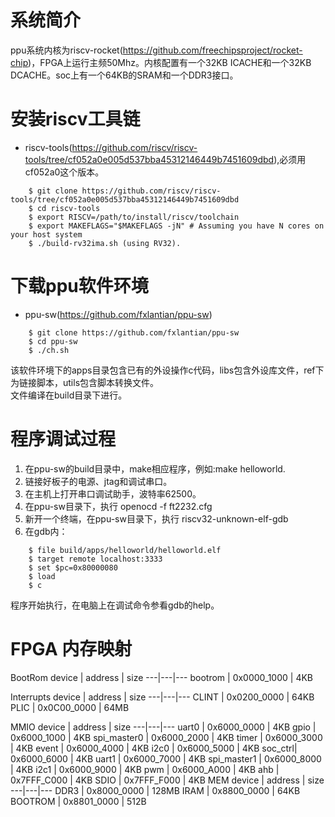 # 系统简介
ppu系统内核为riscv-rocket(https://github.com/freechipsproject/rocket-chip)，FPGA上运行主频50Mhz。内核配置有一个32KB ICACHE和一个32KB DCACHE。soc上有一个64KB的SRAM和一个DDR3接口。
# 安装riscv工具链
- riscv-tools(https://github.com/riscv/riscv-tools/tree/cf052a0e005d537bba45312146449b7451609dbd),必须用cf052a0这个版本。

```
    $ git clone https://github.com/riscv/riscv-tools/tree/cf052a0e005d537bba45312146449b7451609dbd
    $ cd riscv-tools
    $ export RISCV=/path/to/install/riscv/toolchain
    $ export MAKEFLAGS="$MAKEFLAGS -jN" # Assuming you have N cores on your host system
    $ ./build-rv32ima.sh (using RV32).
```
# 下载ppu软件环境
- ppu-sw(https://github.com/fxlantian/ppu-sw)
```
    $ git clone https://github.com/fxlantian/ppu-sw
    $ cd ppu-sw
    $ ./ch.sh
```
该软件环境下的apps目录包含已有的外设操作c代码，libs包含外设库文件，ref下为链接脚本，utils包含脚本转换文件。  
文件编译在build目录下进行。
# 程序调试过程
1. 在ppu-sw的build目录中，make相应程序，例如:make helloworld.
2. 链接好板子的电源、jtag和调试串口。
3. 在主机上打开串口调试助手，波特率62500。
3. 在ppu-sw目录下，执行 openocd -f ft2232.cfg
4. 新开一个终端，在ppu-sw目录下，执行 riscv32-unknown-elf-gdb
5. 在gdb内：
```
    $ file build/apps/helloworld/helloworld.elf
    $ target remote localhost:3333
    $ set $pc=0x80000080
    $ load
    $ c
```
程序开始执行，在电脑上在调试命令参看gdb的help。
# FPGA 内存映射
BootRom
device | address | size
---|---|---
bootrom | 0x0000_1000 | 4KB

Interrupts
device | address | size
---|---|---
CLINT | 0x0200_0000 | 64KB
PLIC  | 0x0C00_0000 | 64MB

MMIO
device | address | size
---|---|---
uart0   | 0x6000_0000 | 4KB 
gpio    | 0x6000_1000 | 4KB
spi_master0 | 0x6000_2000 | 4KB
timer   | 0x6000_3000 | 4KB
event   | 0x6000_4000 | 4KB
i2c0    | 0x6000_5000 | 4KB
soc_ctrl| 0x6000_6000 | 4KB
uart1   | 0x6000_7000 | 4KB
spi_master1 | 0x6000_8000 | 4KB
i2c1    | 0x6000_9000 | 4KB
pwm     | 0x6000_A000 | 4KB
ahb     | 0x7FFF_C000 | 4KB
SDIO    | 0x7FFF_F000 | 4KB
MEM
device | address | size
---|---|---
DDR3    | 0x8000_0000 | 128MB
IRAM    | 0x8800_0000 | 64KB
BOOTROM | 0x8801_0000 | 512B